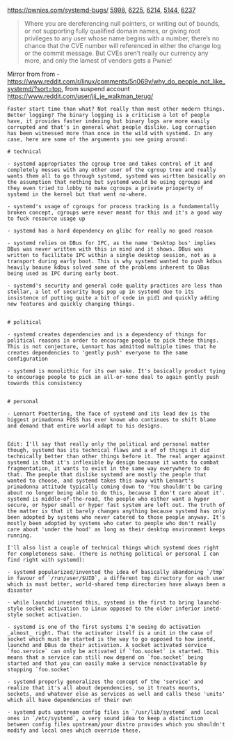 
https://pwnies.com/systemd-bugs/
[5998](https://github.com/systemd/systemd/issues/5998), [6225](https://github.com/systemd/systemd/issues/6225), [6214](https://github.com/systemd/systemd/issues/6214), [5144](https://github.com/systemd/systemd/issues/5144), [6237](https://github.com/systemd/systemd/issues/6237)
>Where you are dereferencing null pointers, or writing out of bounds, or not supporting fully qualified domain names, or giving root privileges to any user whose name begins with a number, there’s no chance that the CVE number will referenced in either the change log or the commit message. But CVEs aren’t really our currency any more, and only the lamest of vendors gets a Pwnie!


Mirror from from - https://www.reddit.com/r/linux/comments/5n069y/why_do_people_not_like_systemd/?sort=top, from suspend account https://www.reddit.com/user/jij_je_walkman_terug/
```
Faster start time than what? Not really than most other modern things. Better logging? The binary logging is a criticism a lot of people have, it provides faster indexing but binary logs are more easily corrupted and that's in general what people dislike. Log corruption has been witnessed more than once in the wild with systemd. In any case, here are some of the arguments you see going around:

# technical

- systemd appropriates the cgroup tree and takes control of it and completely messes with any other user of the cgroup tree and really wants them all to go through systemd, systemd was wirtten basically on the assumption that nothing but systemd would be using cgroups and they even tried to lobby to make cgroups a private prioperty of systemd in the kernel but that went no-where.
    
- systemd's usage of cgroups for process tracking is a fundamentally broken concept, cgroups were never meant for this and it's a good way to fuck resource usage up
    
- systemd has a hard dependency on glibc for really no good reason
    
- systemd relies on DBus for IPC, as the name 'Desktop bus' implies DBus was never written with this in mind and it shows. DBus was written to facilitate IPC within a single desktop session, not as a transport during early boot. This is why systemd wanted to push kdbus heavily beause kdbus solved some of the problems inherent to DBus being used as IPC during early boot.
    
- systemd's security and general code quality practices are less than stellar, a lot of security bugs pop up in systemd due to its insistence of putting quite a bit of code in pid1 and quickly adding new features and quickly changing things.
    

# political

- systemd creates dependencies and is a dependency of things for political reasons in order to encourage people to pick these things. This is not conjecture, Lennart has admitted multiple times that he creates dependencies to 'gently push' everyone to the same configuration
    
- systemd is monolithic for its own sake. It's basically product tying to encourage people to pick an all-or-none deal to again gently push towards this consistency
    

# personal

- Lennart Poettering, the face of systemd and its lead dev is the biggest primadonna FOSS has ever known who continues to shift blame and demand that entire world adapt to his designs.
    

Edit: I'll say that really only the political and personal matter though, systemd has its technical flaws and a of of things it did technically better than other things before it. The real anger against systemd is that it's inflexible by design because it wants to combat fragmentation, it wants to exist in the same way everywhere to do that. The people that dislike systemd are mostly the people that wanted to choose, and systemd takes this away with Lennart's primadonna attitude typically coming down to 'You shouldn't be caring about no longer being able to do this, because I don't care about it'. systemd is middle-of-the-road, the people who either want a hyper secure, or hyper small or hyper fast system are left out. The truth of the matter is that it barely changes anything because systemd has only been adopted by systems who never catered to those people anyway. It's mostly been adopted by systems who cater to people who don't really care about 'under the hood' as long as their desktop environment keeps running.

I'll also list a couple of technical things which systemd does right for completeness sake. (there is nothing political or personal I can find right with systemd):

- systemd popularized/invented the idea of basically abandoning `/tmp` in favour of `/run/user/$UID`, a different tmp directory for each user which is must better, world-shared temp directories have always been a disaster
    
- while launchd invented this, systemd is the first to bring launchd-style socket activation to Linux opposed to the older inferior inetd-style socket activation.
    
- systemd is one of the first systems I'm seeing do activation _almost_ right. That the activator itself is a unit in the case of socket which must be started is the way to go opposed to how inetd, launchd and DBus do their activation. A socket activated service `foo.service` can only be activated if `foo.socket` is started. This means that a service can still now depend on `foo.socket` being started and that you can easily make a service nonactivatable by stopping `foo.socket`
    
- systemd properly generalizes the concept of the 'service' and realize that it's all about dependencies, so it treats mounts, sockets, and whatever else as services as well and calls these 'units' which all have dependencies of their own
    
- systemd puts upstream config files in `/usr/lib/systemd` and local ones in `/etc/systemd`, a very sound idea to keep a distinction between config files upstream/your distro provides which you shouldn't modify and local ones which override these.
```